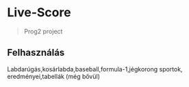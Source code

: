 # Live-Score
>Prog2 project

Felhasználás
---

Labdarúgás,kosárlabda,baseball,formula-1,jégkorong sportok, eredményei,tabellák (még bővül)
